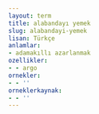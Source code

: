 ```yaml
---
layout: term
title: alabandayı yemek
slug: alabandayi-yemek
lisan: Türkçe
anlamlar:
- adamakıllı azarlanmak
ozellikler:
- - argo
ornekler:
- - ''
orneklerkaynak:
- - ''
---
```

